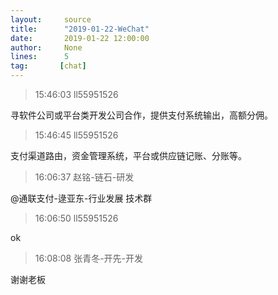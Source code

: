 ```yaml
---
layout:     source 
title:      "2019-01-22-WeChat"
date:       2019-01-22 12:00:00
author:     None
lines:      5 
tag:       [chat]
---
```

> 15:46:03  ll55951526  
   
寻软件公司或平台类开发公司合作，提供支付系统输出，高额分佣。  
   
> 15:46:45  ll55951526  
   
支付渠道路由，资金管理系统，平台或供应链记账、分账等。  
   
> 16:06:37  赵铭-链石-研发  
   
@通联支付-逯亚东-行业发展 技术群  
   
> 16:06:50  ll55951526  
   
ok  
   
> 16:08:08  张青冬-开先-开发  
   
谢谢老板  
   
